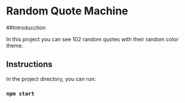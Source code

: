 # Random Quote Machine

##Introducction

In this project you can see 102 random quotes with their random color theme.

## Instructions

In the project directory, you can run:

### `npm start`


